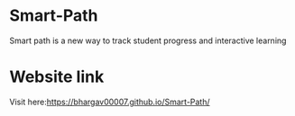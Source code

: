 # Smart-Path
Smart path is a new way to track student progress and interactive learning

# Website link
Visit here:https://bhargav00007.github.io/Smart-Path/
